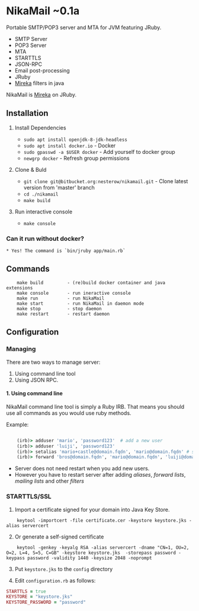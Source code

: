 NikaMail ~0.1a
========
Portable SMTP/POP3 server and MTA for JVM featuring JRuby.

* SMTP Server
* POP3 Server
* MTA
* STARTTLS
* JSON-RPC
* Email post-processing
* JRuby
* [Mireka](http://mireka.org/) filters in java

NikaMail is [Mireka](http://mireka.org/) on JRuby.


Installation
------------

1. Install Dependencies
    - `sudo apt install openjdk-8-jdk-headless`
    - `sudo apt install docker.io` - Docker
    - `sudo gpasswd -a $USER docker` - Add yourself to docker group
    - `newgrp docker` - Refresh group permissions

2. Clone & Buld
    - `git clone git@bitbucket.org:nesterow/nikamail.git` - Clone latest version from 'master' branch
    - `cd ./nikamail` 
    - `make build`

3. Run interactive console
    - `make console`
    
### Can it run without docker?
    * Yes! The command is `bin/jruby app/main.rb`

Commands
--------
```
    make build         - (re)build docker container and java extensions
    make console       - run ineractive console
    make run           - run NikaMail
    make start         - run NikaMail in daemon mode
    make stop          - stop daemon
    make restart       - restart daemon
```


Configuration
-------------

### Managing
There are two ways to manage server:

1. Using command line tool
2. Using JSON RPC.

#### 1. Using command line
NikaMail command line tool is simply a Ruby IRB. That means you should use all commands as you would use ruby methods.

Example:
```ruby

    (irb)> adduser 'mario', 'password123'  # add a new user
    (irb)> adduser 'luiji', 'password123'
    (irb)> setalias 'mario+castle@domain.fqdn', 'mario@domain.fqdn' # set alias
    (irb)> forward 'bros@domain.fqdn', 'mario@domain.fqdn', 'luiji@domain.fqdn'

```
- Server does not need restart when you add new users.
- However you have to restart server after adding *aliases*, *forward lists*, *mailing lists* and other *filters*


### STARTTLS/SSL

1. Import a certificate signed for your domain into Java Key Store.
```
    keytool -importcert -file certificate.cer -keystore keystore.jks -alias servercert
```

2. Or generate a self-signed certificate
```
    keytool -genkey -keyalg RSA -alias servercert -dname "CN=1, OU=2, O=2, L=4, S=5, C=GB" -keystore keystore.jks  -storepass password -keypass password -validity 1440 -keysize 2048 -noprompt
```

3. Put `keystore.jks` to the `config` directory


4. Edit `configuration.rb` as follows:
```ruby
STARTTLS = true
KEYSTORE = "keystore.jks"
KEYSTORE_PASSWORD = "password"
```

